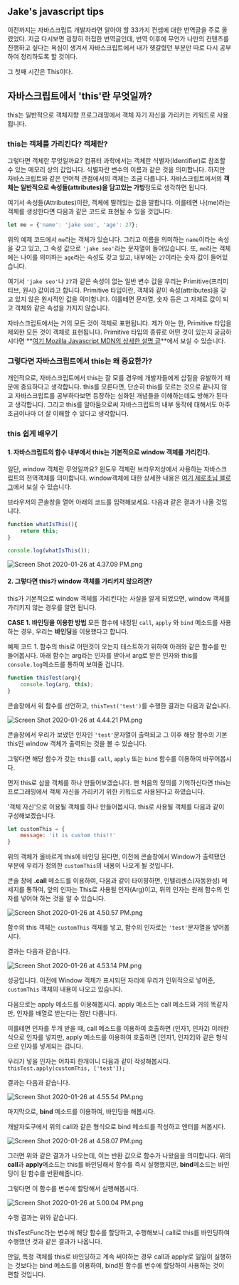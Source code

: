 ## Jake's javascript tips

이전까지는 자바스크립트 개발자라면 알아야 할 33가지 컨셉에 대한 번역글을 주로 올렸었다. 지금 다시보면 굉장히 허접한 번역글인데, 번역 이후에 무언가 나만의 컨텐츠를 진행하고 싶다는 욕심이 생겨서 자바스크립트에서 내가 헷갈렸던 부분만 따로 다시 공부하여 정리하도록 할 것이다.

그 첫째 시간은 This이다.

## 자바스크립트에서 'this'란 무엇일까?

this는 일반적으로 객체지향 프로그래밍에서 객체 자기 자신을 가리키는 키워드로 사용됩니다.

### this는 객체를 가리킨다? 객체란?

그렇다면 객체란 무엇일까요? 컴퓨터 과학에서는 객체란 식별자(Identifier)로 참조할 수 있는 메모리 상의 값입니다. 식별자란 변수의 이름과 같은 것을 의미합니다. 하지만 자바스크립트와 같은 언어적 관점에서의 객체는 조금 다릅니다. 자바스크립트에서의 **객체는 일반적으로 속성들(attributes)을 담고있는 가방**정도로 생각하면 됩니다.

여기서 속성들(Attributes)이란, 객체에 딸려있는 값을 말합니다. 이를테면 나(me)라는 객체를 생성한다면 다음과 같은 코드로 표현될 수 있을 것입니다.

```javascript
let me = {'name': 'jake seo', 'age': 27};
```

위의 예제 코드에서 `me`라는 객체가 있습니다. 그리고 이름을 의미하는 `name`이라는 속성을 갖고 있고, 그 속성 값으로 `'jake seo'`라는 문자열이 들어있습니다. 또, `me`라는 객체에는 나이를 의미하는 `age`라는 속성도 갖고 있고, 내부에는 `27`이라는 숫자 값이 들어있습니다.

여기서 `'jake seo'`나 `27`과 같은 속성이 없는 일반 변수 값을 우리는 Primitive(프리미티브, 원시) 값이라고 합니다. Primitive 타입이란, 객체와 같이 속성(attributes)을 갖고 있지 않은 원시적인 값을 의미합니다. 이를테면 문자열, 숫자 등은 그 자체로 값이 되고 객체와 같은 속성을 가지지 않습니다.

자바스크립트에서는 거의 모든 것이 객체로 표현됩니다. 제가 아는 한, Primitive 타입을 제외한 모든 것이 객체로 표현됩니다. Primitive 타입의 종류로 어떤 것이 있는지 궁금하시다면 **[여기 Mozilla Javascript MDN의 상세한 설명 글](https://developer.mozilla.org/ko/docs/Web/JavaScript/Data_structures)**에서 보실 수 있습니다. 

### 그렇다면 자바스크립트에서 this는 왜 중요한가?

개인적으로, 자바스크립트에서 this는 잘 모를 경우에 개발자들에게 삽질을 유발하기 때문에 중요하다고 생각합니다. this를 모른다면, 단순히 this를 모르는 것으로 끝나지 않고 자바스크립트를 공부하다보면 등장하는 심화된 개념들을 이해하는데도 방해가 된다고 생각합니다. 그리고 this를 알아둠으로써 자바스크립트의 내부 동작에 대해서도 아주 조금이나마 더 잘 이해할 수 있다고 생각합니다.

### this 쉽게 배우기

#### 1. 자바스크립트의 함수 내부에서 this는 기본적으로 window 객체를 가리킨다.

일단, window 객체란 무엇일까요? 윈도우 객체란 브라우저상에서 사용하는 자바스크립트의 전역객체를 의미합니다. window객체에 대한 상세한 내용은 [여기 제로초님 블로그](https://www.zerocho.com/category/JavaScript/post/573b321aa54b5e8427432946)에서 보실 수 있습니다.

브라우저의 콘솔창을 열어 아래의 코드를 입력해보세요. 다음과 같은 결과가 나올 것입니다.

```js
function whatIsThis(){
    return this;
}

console.log(whatIsThis());
```


![Screen Shot 2020-01-26 at 4.37.09 PM.png](https://images.velog.io/post-images/jakeseo_me/b59fa5c0-400e-11ea-9c3f-7b4ebf1aff9c/Screen-Shot-2020-01-26-at-4.37.09-PM.png)

#### 2. 그렇다면 this가 window 객체를 가리키지 않으려면?

this가 기본적으로 window 객체를 가리킨다는 사실을 알게 되었으면, window 객체를 가리키지 않는 경우를 알면 됩니다.

**CASE 1. 바인딩을 이용한 방법**
모든 함수에 내장된 `call`, `apply` 와 `bind` 메소드를 사용하는 경우, 우리는 **바인딩**을 이용했다고 합니다.

예제 코드 1.
함수의 this로 어떤것이 오는지 테스트하기 위하여 아래와 같은 함수를 만들어봅시다. 아래 함수는 arg라는 인자를 받아서 arg로 받은 인자와 this를 `console.log`메소드를 통하여 보여줄 겁니다.

```js
function thisTest(arg){
    console.log(arg, this);
}
```

콘솔창에서 위 함수를 선언하고, `thisTest('test')`를 수행한 결과는 다음과 같습니다.


![Screen Shot 2020-01-26 at 4.44.21 PM.png](https://images.velog.io/post-images/jakeseo_me/bd8aaa90-400f-11ea-a33f-85393e396de8/Screen-Shot-2020-01-26-at-4.44.21-PM.png)

콘솔창에서 우리가 보냈던 인자인 `'test'`문자열이 출력되고 그 이후 해당 함수의 기본 this인 window 객체가 출력되는 것을 볼 수 있습니다.

그렇다면 해당 함수가 갖는 `this`를 `call`, `apply` 또는 `bind` 함수를 이용하여 바꾸어봅시다.

먼저 this로 삼을 객체를 하나 만들어보겠습니다. 맨 처음의 정의를 기억하신다면 this는 프로그래밍에서 객체 자신을 가리키기 위한 키워드로 사용된다고 하였습니다.

'객체 자신'으로 이용될 객체를 하나 만들어봅시다. this로 사용될 객체를 다음과 같이 구성해보겠습니다.

```js
let customThis = {
    message: 'it is custom this!!'
}
```

위의 객체가 올바르게 this에 바인딩 된다면, 이전에 콘솔창에서 Window가 출력됐던 부분에 우리가 정의한 `customThis`의 내용이 나오게 될 것입니다.

콘솔 창에 **.call** 메소드를 이용하여, 다음과 같이 타이핑하면, 인텔리센스(자동완성) 메세지를 통하여, 앞의 인자는 This로 사용될 인자(Arg)이고, 뒤의 인자는 원래 함수의 인자를 넣어야 하는 것을 알 수 있습니다.

![Screen Shot 2020-01-26 at 4.50.57 PM.png](https://images.velog.io/post-images/jakeseo_me/aa5d7f50-4010-11ea-af09-35d5e72373df/Screen-Shot-2020-01-26-at-4.50.57-PM.png)

함수의 this 객체는 `customThis` 객체를 넣고, 함수의 인자로는 `'test'`문자열을 넣어봅시다.

결과는 다음과 같습니다.

![Screen Shot 2020-01-26 at 4.53.14 PM.png](https://images.velog.io/post-images/jakeseo_me/f04ffdd0-4010-11ea-af09-35d5e72373df/Screen-Shot-2020-01-26-at-4.53.14-PM.png)

성공입니다. 이전에 Window 객체가 표시되던 자리에 우리가 인위적으로 넣어준,  `customThis` 객체의 내용이 나오고 있습니다.

다음으로는 apply 메소드를 이용해봅시다. apply 메소드는 call 메소드와 거의 똑같지만, 인자를 배열로 받는다는 점만 다릅니다.

이를테면 인자를 두개 받을 때, call 메소드를 이용하여 호출하면 (인자1, 인자2) 이러한 식으로 인자를 넣지만, apply 메소드를 이용하여 호출하면 [인자1, 인자2]와 같은 형식으로 인자를 넣게되는 겁니다.

우리가 넣을 인자는 어차피 한개이니 다음과 같이 작성해봅시다. `thisTest.apply(customThis, ['test']);`

결과는 다음과 같습니다.

![Screen Shot 2020-01-26 at 4.55.54 PM.png](https://images.velog.io/post-images/jakeseo_me/610216d0-4011-11ea-bce7-439353ba9572/Screen-Shot-2020-01-26-at-4.55.54-PM.png)

마지막으로, **bind** 메소드를 이용하여, 바인딩을 해봅시다.

개발자도구에서 위의 call과 같은 형식으로 bind 메소드를 작성하고 엔터를 쳐봅시다.

![Screen Shot 2020-01-26 at 4.58.07 PM.png](https://images.velog.io/post-images/jakeseo_me/9fc83020-4011-11ea-bce7-439353ba9572/Screen-Shot-2020-01-26-at-4.58.07-PM.png)

그러면 위와 같은 결과가 나오는데, 이는 반환 값으로 함수가 나왔음을 의미합니다. 위의 **call**과 **apply**메소드는 this를 바인딩해서 함수를 즉시 실행했지만, **bind**메소드는 바인딩이 된 함수를 반환해줍니다.

그렇다면 이 함수를 변수에 할당해서 실행해봅시다.

![Screen Shot 2020-01-26 at 5.00.04 PM.png](https://images.velog.io/post-images/jakeseo_me/e40c1440-4011-11ea-a33f-85393e396de8/Screen-Shot-2020-01-26-at-5.00.04-PM.png)

수행 결과는 위와 같습니다.

thisTestFunc라는 변수에 해당 함수를 할당하고, 수행해보니 call로 this를 바인딩하여 수행했던 것과 같은 결과가 나옵니다. 

만일, 특정 객체를 this로 바인딩하고 계속 써야하는 경우 call과 apply로 일일이 실행하는 것보다는 bind 메소드를 이용하여, bind된 함수를 변수에 할당하여 사용하는 것이 편할 것입니다.



